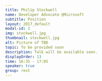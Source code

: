 ```yaml
---
title: Philip Stockwell
name: Developer Advocate @Microsoft
subtitle: Position
layout: 2017_default
modal-id: 2
img: stockwell.jpg
thumbnail: stockwell.jpg
alt: Picture of TBD
topic: To be provided soon
description: Talk will be available soon.
displayOrder: 13
time: 16:35 - 17:05
speaker: true
group: rest
---
```

